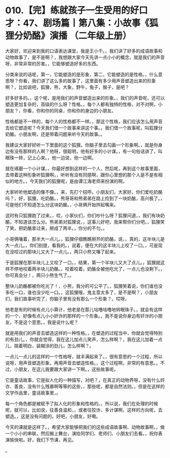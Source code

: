 # 010.【完】练就孩子一生受用的好口才：47、剧场篇丨第八集：小故事《狐狸分奶酪》演播 （二年级上册）

大家好，欢迎来到我的口语表达课堂，我是王小千。，我们讲了好多的成语故事和动物故事了，是不是啊？，我想跟大家今天先讲一点小小的概念，就是我们的声音呀，非常非常的厉害。，它能够塑造好多的东西。

分类来说的话呢，第一，它能塑造的是形象，第二，它能塑造的是性格。，什么意思呀？你看，我们讲了这么多的故事了，这里面有多少用声音塑造出来的形象啊？，比如说吧，狐狸，熊，大象，野牛，兔子，猴子，是吧？

好多好多的。，这个呢，是用我们的声音塑造出来的形象。，我们的声音呢，还可以塑造更加复杂的，高级的什么呀？性格。，每个人都有独特的性格，对不对啊，小朋友？，你看，你和你的同桌，你和你的身边的小朋友。

性格都是不一样的，每个人的性格都不一样。，那这个性格，我们应该怎么用声音去给它塑造呢？今天我们借一个故事来讲这个事。，我们借一个故事呢，叫狐狸分奶酪。小朋友啊，还是带着问题来听今天的故事。。

我建议大家好好听一下里面的这个狐狸。你脑子里去勾画一个形象啊。，就是你身边有没有那样的人啊？他呀，很聪明，他有好多的小计谋。，有一句俗话讲了，叫眼珠一转，记上心来。，他一边说，他一边啊。

就在琢磨一个小计谋。，你最好想到这样的一个人，然后呢，再到这个故事里面，去带着这种形象听狐狸啊，，听听有没有同感啊，跟你心里想的那个人是不是有相似的地方。，今天我们的狐狸呢，是由谭江海老师来扮演的啊。

大家听听他塑造的像不像。，来，先打个招呼。小朋友们，大家好。你们爱吃奶酪吗？，好，狐狸，吃奶酪。，熊哥哥和熊弟弟在路上捡到了一块奶酪，高兴极了。，可是他们不知道怎么分这块奶酪。，小哥俩开始拌起嘴来。

这时有只狐狸跑了过来。，哎，小家伙们，你们吵什么呀？狐狸问道，，我们有块奶酪，不知道该怎么分。熊弟弟对狐狸说，，这事儿好吧，我来帮你们分吧。，狐狸笑了笑，把奶酪拿过来，掰成了两半。，你分的不匀。。

小哥俩嚷着，那半大一点儿。，狐狸仔细瞧瞧掰开的奶酪，说，，真的，这半块儿是大一点儿。，你们别提，看我的。，说着，便在大的这半块儿上咬了一口。，可是现在没咬过的那块儿又大了一点儿。，两只小熊又嚷了起来。

于是狐狸在那半块儿上又咬了一口。，结果，第一个半块儿又大了点儿。，狐狸就这样不停地咬着两半块儿奶酪。，咬着咬着，奶酪全被他吃光了，一点儿也没剩下。，你可真会分！，两只小熊生气了。。

整块儿奶酪都被你吃光了！，小熊，我分的可公平了。，狐狸笑着说，你们谁也没多吃一口，谁也没少吃一口。，这狐狸哦，鬼主意太多了，是不是啊？，小朋友们，我们故事听完了，你脑子里有没有那么一个形象？，哎呀。

他老是有的时候有点儿小算计，他老是在那儿咕噜咕噜地转眼珠子。，就会有这样的一个，好像有点儿小小奸诈的那样的一个形象。，我不是说你身边有奸诈的小朋友，不是这个意思。，我是说什么呢？

就是用我们的声音去塑造这样的一种性格。，在塑造的过程当中，你就会觉得特别的有劲儿。，你就会觉得，我在这儿加点儿笑声，怎么样啊？，我在这儿加着一点儿，揣着明白，装糊涂的劲儿，怎么样啊？。

一点儿一点儿的这样的一个性格呀，就丰满起来了。，很有意思的一个过程，所以说呀，用声音塑造形象，再用声音去塑造性格。，这个过程啊，非常的有意思。，不过，小朋友，在这儿我要跟大家讲一下啊。，这些故事呢。

它是童话故事，它是拟人化的一种描写，对吧？，在真正的动物界呀，没有什么奸诈、善良，没有什么残暴啊等等的这些，，那些呢，都是自然法则。，但是在这样的文学作品里，童话故事里，。

每一个角色都是被赋予了拟人化的形象和性格的。，所以说，我们在处理的时候呢，就可以，比如说，往善良温和，，或者往狡诈、多计谋啊，这样的方向呢，去塑造。，这是没有问题的。好吧，小朋友，好嘞。

今天的课就是这样了。，希望大家能够把我们的这些成语故事啊、动物故事啊，，做一个小小的串联，然后搬上舞台，演给同学们、老师们、小朋友们去看。，祝你表演愉快啦。好，我们下节课，再见。

。
